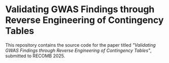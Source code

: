 # Validating GWAS Findings through Reverse Engineering of Contingency Tables

This repository contains the source code for the paper titled *"Validating GWAS Findings through Reverse Engineering of Contingency Tables"*, submitted to RECOMB 2025.
